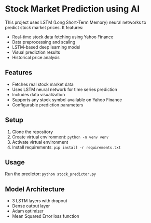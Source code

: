 # Stock Market Prediction using AI

This project uses LSTM (Long Short-Term Memory) neural networks to predict stock market prices. It features:

- Real-time stock data fetching using Yahoo Finance
- Data preprocessing and scaling
- LSTM-based deep learning model
- Visual prediction results
- Historical price analysis

## Features
- Fetches real stock market data
- Uses LSTM neural network for time series prediction
- Includes data visualization
- Supports any stock symbol available on Yahoo Finance
- Configurable prediction parameters

## Setup
1. Clone the repository
2. Create virtual environment: `python -m venv venv`
3. Activate virtual environment
4. Install requirements: `pip install -r requirements.txt`

## Usage
Run the predictor:
```python stock_predictor.py```

## Model Architecture
- 3 LSTM layers with dropout
- Dense output layer
- Adam optimizer
- Mean Squared Error loss function
